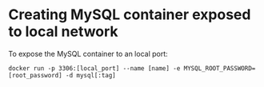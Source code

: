 # Creating MySQL container exposed to local network
To expose the MySQL container to an local port:
```
docker run -p 3306:[local_port] --name [name] -e MYSQL_ROOT_PASSWORD=[root_password] -d mysql[:tag]
```

